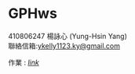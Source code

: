 # GPHws

<body>
<div id="info">
410806247 楊詠心 (Yung-Hsin Yang)<br>
聯絡信箱:<a href="mailto:ykelly1123.ky@gmail.com">ykelly1123.ky@gmail.com</a>
</div>
</body>

作業 : *[link](https://ykelly891123.github.io/GPhws/)*
